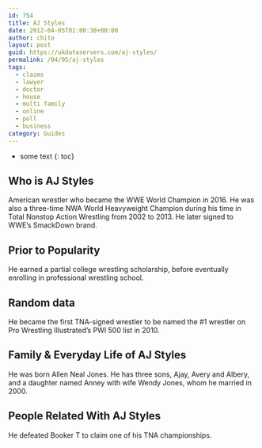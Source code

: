 ```yaml
---
id: 754
title: AJ Styles
date: 2012-04-05T01:00:38+00:00
author: chito
layout: post
guid: https://ukdataservers.com/aj-styles/
permalink: /04/05/aj-styles
tags:
  - claims
  - lawyer
  - doctor
  - house
  - multi family
  - online
  - poll
  - business
category: Guides
---
```


* some text
{: toc}


## Who is  AJ Styles
                  
                  
                  
American wrestler who became the WWE World Champion in 2016. He was also a three-time NWA World Heavyweight Champion during his time in Total Nonstop Action Wrestling from 2002 to 2013. He later signed to WWE&#8217;s SmackDown brand.
                  
                
                
                
## Prior to Popularity 
                  
                  
                  
He earned a partial college wrestling scholarship, before eventually enrolling in professional wrestling school.
                  
                
                
                
## Random data 
                  
                  
                  
He became the first TNA-signed wrestler to be named the #1 wrestler on Pro Wrestling Illustrated&#8217;s PWI 500 list in 2010.
                  
                
                
                
## Family & Everyday Life of AJ Styles
                  
                  
                  
He was born Allen Neal Jones. He has three sons, Ajay, Avery and Albery, and a daughter named Anney with wife Wendy Jones, whom he married in 2000.
                  
                
                
                
## People Related With  AJ Styles
                  
                  
                  
He defeated Booker T to claim one of his TNA championships.
                  
                
              
            
          
          
          
    
    
  
